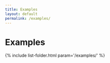 ```yaml
---
title: Examples
layout: default
permalink: /examples/
---
```


# Examples
{% include list-folder.html param='/examples/' %}
